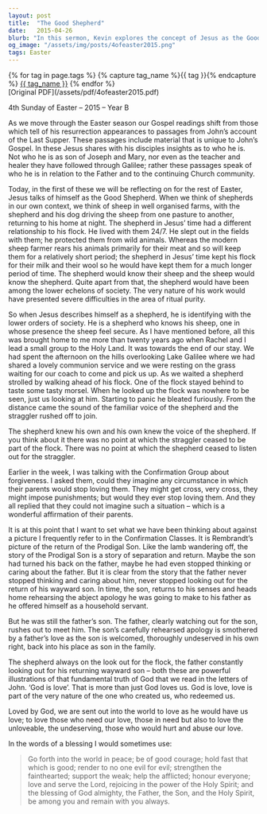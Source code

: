 ```yaml
---
layout: post
title:  "The Good Shepherd"
date:   2015-04-26
blurb: "In this sermon, Kevin explores the concept of Jesus as the Good Shepherd. He discusses the relationship between a shepherd and his flock, drawing parallels to Jesus' relationship with his followers. Kevin also touches on the themes of love, forgiveness, and God's constant vigilance over his flock, using the parable of the Prodigal Son as an illustration."
og_image: "/assets/img/posts/4ofeaster2015.png"
tags: Easter
---    
```

<div class="tag-pills">
  {% for tag in page.tags %}
    {% capture tag_name %}{{ tag }}{% endcapture %}
    <a href="{{ site.baseurl }}/tag/{{ tag_name | slugify }}" class="tag-pill">{{ tag_name }}</a>
  {% endfor %}
</div>
[Original PDF](/assets/pdf/4ofeaster2015.pdf)

4th Sunday of Easter – 2015 – Year B

As we move through the Easter season our Gospel readings shift from those which tell of his resurrection appearances to passages from John’s account of the Last Supper. These passages include material that is unique to John’s Gospel. In these Jesus shares with his disciples insights as to who he is. Not who he is as son of Joseph and Mary, nor even as the teacher and healer they have followed through Galilee; rather these passages speak of who he is in relation to the Father and to the continuing Church community.

Today, in the first of these we will be reflecting on for the rest of Easter, Jesus talks of himself as the Good Shepherd. When we think of shepherds in our own context, we think of sheep in well organised farms, with the shepherd and his dog driving the sheep from one pasture to another, returning to his home at night. The shepherd in Jesus’ time had a different relationship to his flock. He lived with them 24/7. He slept out in the fields with them; he protected them from wild animals. Whereas the modern sheep farmer rears his animals primarily for their meat and so will keep them for a relatively short period; the shepherd in Jesus’ time kept his flock for their milk and their wool so he would have kept them for a much longer period of time. The shepherd would know their sheep and the sheep would know the shepherd. Quite apart from that, the shepherd would have been among the lower echelons of society. The very nature of his work would have presented severe difficulties in the area of ritual purity.

So when Jesus describes himself as a shepherd, he is identifying with the lower orders of society. He is a shepherd who knows his sheep, one in whose presence the sheep feel secure. As I have mentioned before, all this was brought home to me more than twenty years ago when Rachel and I lead a small group to the Holy Land. It was towards the end of our stay. We had spent the afternoon on the hills overlooking Lake Galilee where we had shared a lovely communion service and we were resting on the grass waiting for our coach to come and pick us up. As we waited a shepherd strolled by walking ahead of his flock. One of the flock stayed behind to taste some tasty morsel. When he looked up the flock was nowhere to be seen, just us looking at him. Starting to panic he bleated furiously. From the distance came the sound of the familiar voice of the shepherd and the straggler rushed off to join.

The shepherd knew his own and his own knew the voice of the shepherd. If you think about it there was no point at which the straggler ceased to be part of the flock. There was no point at which the shepherd ceased to listen out for the straggler.

Earlier in the week, I was talking with the Confirmation Group about forgiveness. I asked them, could they imagine any circumstance in which their parents would stop loving them. They might get cross, very cross, they might impose punishments; but would they ever stop loving them. And they all replied that they could not imagine such a situation – which is a wonderful affirmation of their parents.

It is at this point that I want to set what we have been thinking about against a picture I frequently refer to in the Confirmation Classes. It is Rembrandt’s picture of the return of the Prodigal Son. Like the lamb wandering off, the story of the Prodigal Son is a story of separation and return. Maybe the son had turned his back on the father, maybe he had even stopped thinking or caring about the father. But it is clear from the story that the father never stopped thinking and caring about him, never stopped looking out for the return of his wayward son. In time, the son, returns to his senses and heads home rehearsing the abject apology he was going to make to his father as he offered himself as a household servant.

But he was still the father’s son. The father, clearly watching out for the son, rushes out to meet him. The son’s carefully rehearsed apology is smothered by a father’s love as the son is welcomed, thoroughly undeserved in his own right, back into his place as son in the family.

The shepherd always on the look out for the flock, the father constantly looking out for his returning wayward son – both these are powerful illustrations of that fundamental truth of God that we read in the letters of John. ‘God is love’. That is more than just God loves us. God is love, love is part of the very nature of the one who created us, who redeemed us.

Loved by God, we are sent out into the world to love as he would have us love; to love those who need our love, those in need but also to love the unloveable, the undeserving, those who would hurt and abuse our love.

In the words of a blessing I would sometimes use:

> Go forth into the world in peace;
> be of good courage;
> hold fast that which is good;
> render to no one evil for evil;
> strengthen the fainthearted; support the weak;
> help the afflicted; honour everyone;
> love and serve the Lord,
> rejoicing in the power of the Holy Spirit;
> and the blessing of God almighty,
> the Father, the Son, and the Holy Spirit,
> be among you and remain with you always.
